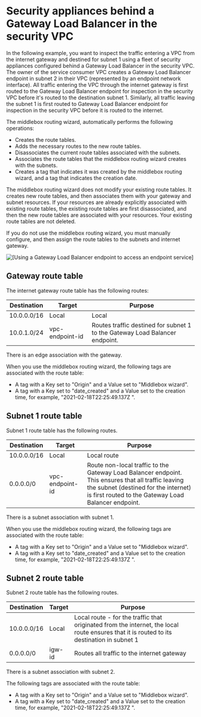# Security appliances behind a Gateway Load Balancer in the security VPC<a name="gwlb-route"></a>

In the following example, you want to inspect the traffic entering a VPC from the internet gateway and destined for subnet 1 using a fleet of security appliances configured behind a Gateway Load Balancer in the security VPC\. The owner of the service consumer VPC creates a Gateway Load Balancer endpoint in subnet 2 in their VPC \(represented by an endpoint network interface\)\. All traffic entering the VPC through the internet gateway is first routed to the Gateway Load Balancer endpoint for inspection in the security VPC before it's routed to the destination subnet 1\. Similarly, all traffic leaving the subnet 1 is first routed to Gateway Load Balancer endpoint for inspection in the security VPC before it is routed to the internet\.

The middlebox routing wizard, automatically performs the following operations:
+ Creates the route tables\.
+ Adds the necessary routes to the new route tables\.
+ Disassociates the current route tables associated with the subnets\.
+ Associates the route tables that the middlebox routing wizard creates with the subnets\.
+ Creates a tag that indicates it was created by the middlebox routing wizard, and a tag that indicates the creation date\.

The middlebox routing wizard does not modify your existing route tables\. It creates new route tables, and then associates them with your gateway and subnet resources\. If your resources are already explicitly associated with existing route tables, the existing route tables are first disassociated, and then the new route tables are associated with your resources\. Your existing route tables are not deleted\.

If you do not use the middlebox routing wizard, you must manually configure, and then assign the route tables to the subnets and internet gateway\. 

![\[Using a Gateway Load Balancer endpoint to access an endpoint service\]](http://docs.aws.amazon.com/vpc/latest/userguide/images/vpc-endpoint-service-gwlbe.png)

## Gateway route table<a name="igw-route-table-table"></a>

The internet gateway route table has the following routes:


| Destination | Target | Purpose | 
| --- | --- | --- | 
| 10\.0\.0\.0/16 | Local | Local | 
| 10\.0\.1\.0/24 | vpc\-endpoint\-id | Routes traffic destined for subnet 1 to the Gateway Load Balancer endpoint\. | 

There is an edge association with the gateway\. 

When you use the middlebox routing wizard, the following tags are associated with the route table:
+ A tag with a Key set to "Origin" and a Value set to "Middlebox wizard"\.
+ A tag with a Key set to "date\_created" and a Value set to the creation time, for example, "2021\-02\-18T22:25:49\.137Z "\.

## Subnet 1 route table<a name="subnet1-route-table-table"></a>

Subnet 1 route table has the following routes\.


| Destination | Target | Purpose | 
| --- | --- | --- | 
| 10\.0\.0\.0/16 | Local | Local route | 
| 0\.0\.0\.0/0 | vpc\-endpoint\-id | Route non\-local traffic to the Gateway Load Balancer endpoint\. This ensures that all traffic leaving the subnet \(destined for the internet\) is first routed to the Gateway Load Balancer endpoint\. | 

There is a subnet association with subnet 1\. 

When you use the middlebox routing wizard, the following tags are associated with the route table:
+ A tag with a Key set to "Origin" and a Value set to "Middlebox wizard"\.
+ A tag with a Key set to "date\_created" and a Value set to the creation time, for example, "2021\-02\-18T22:25:49\.137Z "\.

## Subnet 2 route table<a name="subnet2-route-table"></a>

Subnet 2 route table has the following routes\. 


| Destination | Target | Purpose | 
| --- | --- | --- | 
| 10\.0\.0\.0/16 | Local | Local route \- for the traffic that originated from the internet, the local route ensures that it is routed to its destination in subnet 1 | 
| 0\.0\.0\.0/0 | igw\-id | Routes all traffic to the internet gateway | 

There is a subnet association with subnet 2\. 

The following tags are associated with the route table:
+ A tag with a Key set to "Origin" and a Value set to "Middlebox wizard"\.
+ A tag with a Key set to "date\_created" and a Value set to the creation time, for example, "2021\-02\-18T22:25:49\.137Z "\.